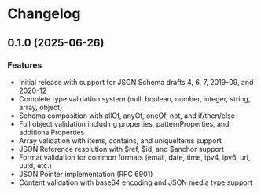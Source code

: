# Changelog

## 0.1.0 (2025-06-26)

### Features

- Initial release with support for JSON Schema drafts 4, 6, 7, 2019-09, and 2020-12
- Complete type validation system (null, boolean, number, integer, string, array, object)
- Schema composition with allOf, anyOf, oneOf, not, and if/then/else
- Full object validation including properties, patternProperties, and additionalProperties
- Array validation with items, contains, and uniqueItems support
- JSON Reference resolution with $ref, $id, and $anchor support
- Format validation for common formats (email, date, time, ipv4, ipv6, uri, uuid, etc.)
- JSON Pointer implementation (RFC 6901)
- Content validation with base64 encoding and JSON media type support
